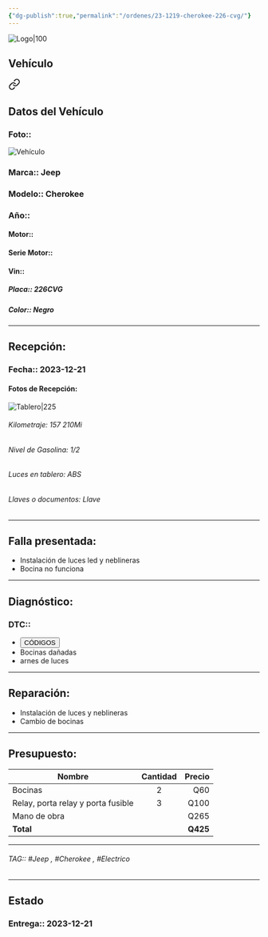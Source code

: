 ```yaml
---
{"dg-publish":true,"permalink":"/ordenes/23-1219-cherokee-226-cvg/"}
---
```


![Logo|100](http://drive.google.com/uc?export=view&id=137fl3TIZ0-PU8b-Pt0bsjclwHub_u78G)

## Vehículo

<div class="transclusion internal-embed is-loaded"><a class="markdown-embed-link" href="/vehiculos/jeep/cherokee-226-cvg/#datos-del-vehiculo" aria-label="Open link"><svg xmlns="http://www.w3.org/2000/svg" width="24" height="24" viewBox="0 0 24 24" fill="none" stroke="currentColor" stroke-width="2" stroke-linecap="round" stroke-linejoin="round" class="svg-icon lucide-link"><path d="M10 13a5 5 0 0 0 7.54.54l3-3a5 5 0 0 0-7.07-7.07l-1.72 1.71"></path><path d="M14 11a5 5 0 0 0-7.54-.54l-3 3a5 5 0 0 0 7.07 7.07l1.71-1.71"></path></svg></a><div class="markdown-embed">



## Datos del Vehículo 
### Foto:: 
![Vehículo](http://drive.google.com/uc?export=view&id=1_06ESCWbYkx2kuehlDjZeFUInB1hH8zT)

### Marca:: Jeep
### Modelo:: Cherokee 
### Año:: 
#### Motor:: 
#### Serie Motor:: 
#### Vin:: 
##### Placa:: 226CVG
##### Color:: Negro
---


</div></div>


## Recepción:
### Fecha:: 2023-12-21
#### Fotos de Recepción: 
![Tablero|225](http://drive.google.com/uc?export=view&id=1_1vVsUCZ-iBUpW0Z3Fo5vEIFcWemNoxS)

###### Kilometraje: 157 210Mi
###### Nivel de Gasolina: 1/2
###### Luces en tablero: ABS
###### Llaves o documentos: Llave 

---

## Falla presentada:
- Instalación de luces led y neblineras 
- Bocina no funciona 


---

## Diagnóstico:
### DTC:: 

- <a href="http"><button class="btn success">CÓDIGOS</button></a>
- Bocinas dañadas 
- arnes de luces 

---
## Reparación:
- Instalación de luces y neblineras 
- Cambio de bocinas 

---

## Presupuesto:

| Nombre                             | Cantidad | Precio |
| ---------------------------------- |:--------:| ------:|
| Bocinas                            |    2     |    Q60 |
| Relay, porta relay y porta fusible |    3     |   Q100 |
| Mano de obra                       |          |   Q265 |
| **Total**                                   |          | **Q425**       |

---

###### TAG:: #Jeep , #Cherokee , #Electrico 

---

## Estado

### Entrega:: 2023-12-21